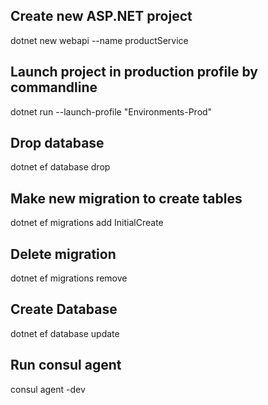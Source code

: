 ## Create new ASP.NET project
dotnet new webapi --name productService
## Launch project in production profile by commandline
dotnet run --launch-profile "Environments-Prod"
## Drop database
dotnet ef database drop
## Make new migration to create tables
dotnet ef migrations add InitialCreate
## Delete migration
dotnet ef migrations remove
## Create Database
dotnet ef database update

## Run consul agent
consul agent -dev